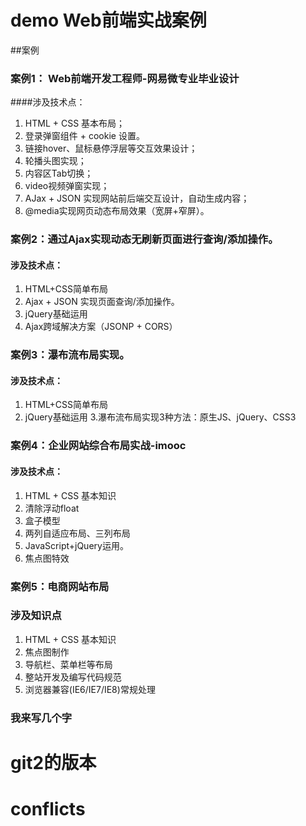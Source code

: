 # demo Web前端实战案例
##案例
### 案例1： Web前端开发工程师-网易微专业毕业设计
####涉及技术点：
1. HTML + CSS 基本布局；
2. 登录弹窗组件 + cookie 设置。 
3. 链接hover、鼠标悬停浮层等交互效果设计；
4. 轮播头图实现；
5. 内容区Tab切换；
6. video视频弹窗实现；
7. AJax + JSON 实现网站前后端交互设计，自动生成内容；
8. @media实现网页动态布局效果（宽屏+窄屏）。

### 案例2：通过Ajax实现动态无刷新页面进行查询/添加操作。
#### 涉及技术点：
1. HTML+CSS简单布局
2. Ajax + JSON 实现页面查询/添加操作。
3. jQuery基础运用
4. Ajax跨域解决方案（JSONP + CORS）

### 案例3：瀑布流布局实现。
#### 涉及技术点：
1. HTML+CSS简单布局
2. jQuery基础运用
3.瀑布流布局实现3种方法：原生JS、jQuery、CSS3

### 案例4：企业网站综合布局实战-imooc
#### 涉及技术点：
1. HTML + CSS 基本知识
2. 清除浮动float
3. 盒子模型
4. 两列自适应布局、三列布局
5. JavaScript+jQuery运用。
6. 焦点图特效

### 案例5：电商网站布局
### 涉及知识点
1. HTML + CSS 基本知识
2. 焦点图制作
3. 导航栏、菜单栏等布局
4. 整站开发及编写代码规范
5. 浏览器兼容(IE6/IE7/IE8)常规处理

### 我来写几个字

# git2的版本
# conflicts

